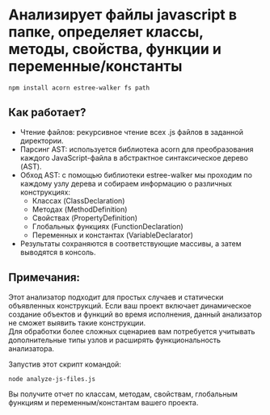 # Анализирует файлы javascript в папке, определяет классы, методы, свойства, функции и переменные/константы
```shell
npm install acorn estree-walker fs path
```
## Как работает?
- Чтение файлов: рекурсивное чтение всех .js файлов в заданной директории.
- Парсинг AST: используется библиотека acorn для преобразования каждого JavaScript-файла в абстрактное синтаксическое дерево (AST).
- Обход AST: с помощью библиотеки estree-walker мы проходим по каждому узлу дерева и собираем информацию о различных конструкциях:
  - Классах (ClassDeclaration)
  - Методах (MethodDefinition)
  - Свойствах (PropertyDefinition)
  - Глобальных функциях (FunctionDeclaration)
  - Переменных и константах (VariableDeclarator)
- Результаты сохраняются в соответствующие массивы, а затем выводятся в консоль.
## Примечания:
Этот анализатор подходит для простых случаев и статически объявленных конструкций. Если ваш проект включает динамическое создание объектов и функций во время исполнения, данный анализатор не сможет выявить такие конструкции.  
Для обработки более сложных сценариев вам потребуется учитывать дополнительные типы узлов и расширять функциональность анализатора.   

Запустив этот скрипт командой:

```shell
node analyze-js-files.js
```

Вы получите отчет по классам, методам, свойствам, глобальным функциям и переменным/константам вашего проекта.


